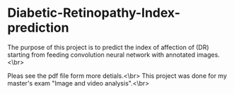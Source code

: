 # Diabetic-Retinopathy-Index-prediction
The purpose of this project is to predict the index of affection of (DR) starting from feeding convolution neural network with annotated images.<\br>

Pleas see the pdf file form more detials.<\br>
This project was done for my master's exam "Image and video analysis".<\br>
